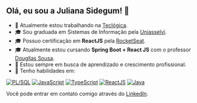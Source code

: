 ## Olá, eu sou a Juliana Sidegum! 👋

- 🔭 Atualmente estou trabalhando na [Teclógica](https://www.teclogica.com.br/).
- 🎓 Sou graduada em Sistemas de Informação pela [Uniasselvi](https://portal.uniasselvi.com.br/).
- 🎓 Possuo certificação em **ReactJS** pela [RocketSeat](https://www.rocketseat.com.br/).
- 🎓 Atualmente estou cursando **Spring Boot + React JS** com o professor [Dougllas Sousa](https://cursodsousa.github.io/).
- 🌱 Estou sempre em busca de aprendizado e crescimento profissional.
- 💼 Tenho habilidades em:

[![PL/SQL](https://img.shields.io/badge/PL/SQL-orange?logo=oracle&logoColor=white)](#)
[![JavaScript](https://img.shields.io/badge/JavaScript-yellow?logo=javascript&logoColor=white)](#)
[![TypeScript](https://img.shields.io/badge/TypeScript-blue?logo=typescript&logoColor=white)](#)
[![ReactJS](https://img.shields.io/badge/ReactJS-lightblue?logo=react&logoColor=white)](#)
[![Java](https://img.shields.io/badge/Java-red?logo=openjdk&logoColor=white)](#)

Você pode entrar em contato comigo através do [LinkedIn](https://www.linkedin.com/in/jsidegum).
